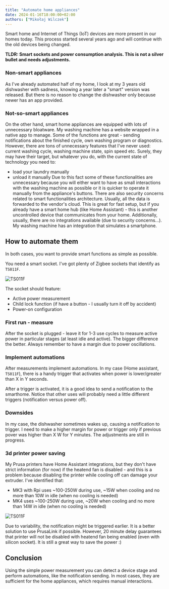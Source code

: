 ```yaml
---
title: "Automate home appliances"
date: 2024-01-16T18:00:00+02:00
authors: ["Mikołaj Wilczek"]
---
```

Smart home and Internet of Things (IoT) devices are more present in our homes today. This process started several years ago and will continue with the old devices being changed.

**TLDR: Smart sockets and power consumption analysis. This is not a silver bullet and needs adjustments.**

### Non-smart appliances
As I've already automated half of my home, I look at my 3 years old dishwasher with sadness, knowing a year later a "smart" version was released. But there is no reason to change the dishwasher only because newer has an app provided.

### Not-so-smart appliances
On the other hand, smart home appliances are equipped with lots of unnecessary bloatware. My washing machine has a website wrapped in a native app to manage. Some of the functions are great - sending notifications about the finished cycle, own washing program or diagnostics. However, there are tons of unnecessary features that I've never used: current washing cycle, washing machine state, spin speed etc. Surely, they may have their target, but whatever you do, with the current state of technology you need to:
* load your laundry manually
* unload it manually
Due to this fact some of these functionalities are unnecessary because you will either want to have as small interactions with the washing machine as possible or it is quicker to operate it manually from the appliance's buttons.
There are also security concerns related to smart functionalities architecture. Usually, all the data is forwarded to the vendor's cloud. This is great for fast setup, but if you already have a smart home hub (like Home Assistant) - this is another uncontrolled device that communicates from your home.
Additionally, usually, there are no integrations available (due to security concerns...). My washing machine has an integration that simulates a smartphone.

## How to automate them
In both cases, you want to provide smart functions as simple as possible.

You need a smart socket. I've got plenty of Zigbee sockets that identify as `TS011F`. 

![TS011F](/automate_home_appliances/socket_TS011F.jpg)

The socket should feature:
* Active power measurement
* Child lock function (if have a button - I usually turn it off by accident)
* Power-on configuration

### First run - measure
After the socket is plugged - leave it for 1-3 use cycles to measure active power in particular stages (at least idle and active). The bigger difference the better. Always remember to have a margin due to power oscillations.

### Implement automations
After measurements implement automations. In my case (Home assistant, `TS011F`), there is a handy trigger that activates when power is lower/greater than X in Y seconds.

After a trigger is activated, it is a good idea to send a notification to the smarthome. Notice that other uses will probably need a little different triggers (notification versus power off).

### Downsides
In my case, the dishwasher sometimes wakes up, causing a notification to trigger. I need to make a higher margin for power or trigger only if previous pover was higher than X W for Y minutes. The adjustments are still in progress.

### 3d printer power saving
My Prusa printers have Home Assistant integrations, but they don't have strict information (for now) if the heatend fan is disabled - and this is a problem because disabling the printer while cooling off can damage your extruder. I've identified that:
* MK3 with Rpi uses ~100-250W during use, ~15W when cooling and no more than 10W in idle (when no cooling is needed)
* MK4 uses ~100-250W during use, ~20W when cooling and no more than 14W in idle (when no cooling is needed)
  
![TS011F](/automate_home_appliances/mk4_power.png)

Due to variability, the notification might be triggered earlier. It is a better solution to use PrusaLink if possible. However, 20 minute delay guarantees that printer will not be disabled with heatend fan being enabled (even with silicon socket).
It is still a great way to save the power :)

## Conclusion
Using the simple power measurement you can detect a device stage and perform automations, like the notification sending. In most cases, they are sufficient for the home appliances, which requires manual interactions.




